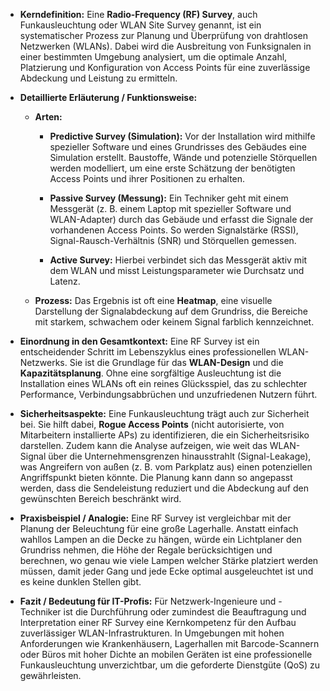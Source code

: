 
- **Kerndefinition:** Eine **Radio-Frequency (RF) Survey**, auch Funkausleuchtung oder WLAN Site Survey genannt, ist ein systematischer Prozess zur Planung und Überprüfung von drahtlosen Netzwerken (WLANs). Dabei wird die Ausbreitung von Funksignalen in einer bestimmten Umgebung analysiert, um die optimale Anzahl, Platzierung und Konfiguration von Access Points für eine zuverlässige Abdeckung und Leistung zu ermitteln.
    
- **Detaillierte Erläuterung / Funktionsweise:**
    
    - **Arten:**
        
        - **Predictive Survey (Simulation):** Vor der Installation wird mithilfe spezieller Software und eines Grundrisses des Gebäudes eine Simulation erstellt. Baustoffe, Wände und potenzielle Störquellen werden modelliert, um eine erste Schätzung der benötigten Access Points und ihrer Positionen zu erhalten.
            
        - **Passive Survey (Messung):** Ein Techniker geht mit einem Messgerät (z. B. einem Laptop mit spezieller Software und WLAN-Adapter) durch das Gebäude und erfasst die Signale der vorhandenen Access Points. So werden Signalstärke (RSSI), Signal-Rausch-Verhältnis (SNR) und Störquellen gemessen.
            
        - **Active Survey:** Hierbei verbindet sich das Messgerät aktiv mit dem WLAN und misst Leistungsparameter wie Durchsatz und Latenz.
            
    - **Prozess:** Das Ergebnis ist oft eine **Heatmap**, eine visuelle Darstellung der Signalabdeckung auf dem Grundriss, die Bereiche mit starkem, schwachem oder keinem Signal farblich kennzeichnet.
        
- **Einordnung in den Gesamtkontext:** Eine RF Survey ist ein entscheidender Schritt im Lebenszyklus eines professionellen WLAN-Netzwerks. Sie ist die Grundlage für das **WLAN-Design** und die **Kapazitätsplanung**. Ohne eine sorgfältige Ausleuchtung ist die Installation eines WLANs oft ein reines Glücksspiel, das zu schlechter Performance, Verbindungsabbrüchen und unzufriedenen Nutzern führt.
    
- **Sicherheitsaspekte:** Eine Funkausleuchtung trägt auch zur Sicherheit bei. Sie hilft dabei, **Rogue Access Points** (nicht autorisierte, von Mitarbeitern installierte APs) zu identifizieren, die ein Sicherheitsrisiko darstellen. Zudem kann die Analyse aufzeigen, wie weit das WLAN-Signal über die Unternehmensgrenzen hinausstrahlt (Signal-Leakage), was Angreifern von außen (z. B. vom Parkplatz aus) einen potenziellen Angriffspunkt bieten könnte. Die Planung kann dann so angepasst werden, dass die Sendeleistung reduziert und die Abdeckung auf den gewünschten Bereich beschränkt wird.
    
- **Praxisbeispiel / Analogie:** Eine RF Survey ist vergleichbar mit der Planung der Beleuchtung für eine große Lagerhalle. Anstatt einfach wahllos Lampen an die Decke zu hängen, würde ein Lichtplaner den Grundriss nehmen, die Höhe der Regale berücksichtigen und berechnen, wo genau wie viele Lampen welcher Stärke platziert werden müssen, damit jeder Gang und jede Ecke optimal ausgeleuchtet ist und es keine dunklen Stellen gibt.
    
- **Fazit / Bedeutung für IT-Profis:** Für Netzwerk-Ingenieure und -Techniker ist die Durchführung oder zumindest die Beauftragung und Interpretation einer RF Survey eine Kernkompetenz für den Aufbau zuverlässiger WLAN-Infrastrukturen. In Umgebungen mit hohen Anforderungen wie Krankenhäusern, Lagerhallen mit Barcode-Scannern oder Büros mit hoher Dichte an mobilen Geräten ist eine professionelle Funkausleuchtung unverzichtbar, um die geforderte Dienstgüte (QoS) zu gewährleisten.